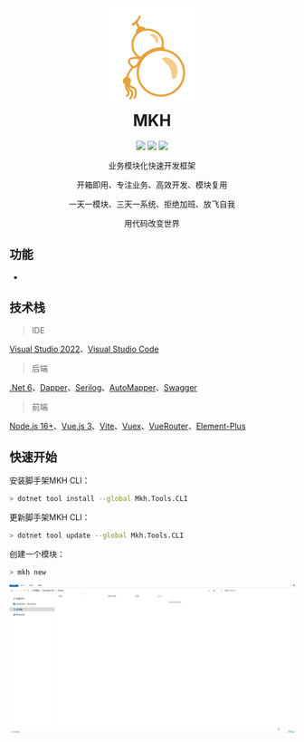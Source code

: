 <h1 align="center">
  <img src="./img/logo.png" alt="17MKH" width="175"/>
<br>
MKH
</h1>

<p align="center">
  <a href="https://github.com/17MKH/Mkh/blob/main/LICENSE"><img src="https://img.shields.io/github/license/17MKH/Mkh"></a>
  <a href="https://www.nuget.org/packages/Mkh.Host.Web/"><img src="https://img.shields.io/nuget/v/Mkh.Host.Web"></a>
  <a href="https://www.npmjs.com/package/mkh-ui"><img src="https://img.shields.io/npm/v/mkh-ui"></a>
</p>
<p align="center">业务模块化快速开发框架</p>
<p align="center">开箱即用、专注业务、高效开发、模块复用</p>
<p align="center">一天一模块、三天一系统、拒绝加班、放飞自我</p>
<p align="center">用代码改变世界</p>

## 功能

* 

## 技术栈

> IDE

[Visual Studio 2022](https://visualstudio.microsoft.com/zh-hans/downloads/)、[Visual Studio Code](https://code.visualstudio.com/)

> 后端

 [.Net 6](https://dotnet.microsoft.com/download)、[Dapper](https://github.com/StackExchange/Dapper)、[Serilog](https://serilog.net/)、[AutoMapper](https://automapper.org/)、[Swagger](https://element-plus.gitee.io/)

> 前端

 [Node.js 16+](https://nodejs.org/en/)、[Vue.js 3](https://cn.vuejs.org/)、[Vite](https://cli.vuejs.org/zh/guide/)、[Vuex](https://vuex.vuejs.org/zh/)、[VueRouter](https://router.vuejs.org/zh/)、[Element-Plus](https://element.eleme.cn/#/zh-CN/component/installation)


## 快速开始

安装脚手架MKH CLI：

````bash
> dotnet tool install --global Mkh.Tools.CLI
````

更新脚手架MKH CLI：

````bash
> dotnet tool update --global Mkh.Tools.CLI
````

创建一个模块：

````bash
> mkh new
````

![](./img/cli_demo.gif)
